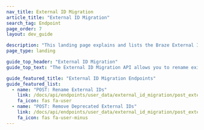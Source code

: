 ```yaml
---
nav_title: External ID Migration
article_title: "External ID Migration"
search_tag: Endpoint
page_order: 7
layout: dev_guide

description: "This landing page explains and lists the Braze External ID Migration feature."
page_type: landing

guide_top_header: "External ID Migration"
guide_top_text: "The External ID Migration API allows you to rename existing external IDs (creating a new primary ID and deprecating the existing ID) and remove deprecated IDs post-migration. <br><br> We've architected this solution to allow multiple External IDs in order to support a migration period whereby older versions of your apps still in the wild that use the previous External ID naming schema don't break. We highly recommend removing deprecated External IDs once your old naming schema is no longer in use."

guide_featured_title: "External ID Migration Endpoints"
guide_featured_list:
  - name: "POST: Rename External IDs"
    link: /docs/api/endpoints/user_data/external_id_migration/post_external_ids_rename/
    fa_icon: fas fa-user
  - name: "POST: Remove Deprecated External IDs"
    link: /docs/api/endpoints/user_data/external_id_migration/post_external_ids_remove/
    fa_icon: fas fa-user-minus
---
```


